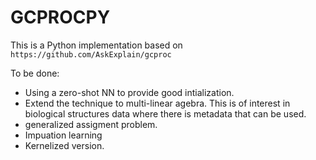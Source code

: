 
# GCPROCPY

This is a Python implementation based on `https://github.com/AskExplain/gcproc`


To be done:
* Using a zero-shot NN to provide good intialization.
* Extend the technique to multi-linear agebra. This is of interest in biological structures data where there is metadata that can be used.
* generalized assigment problem.
* Impuation learning
* Kernelized version.


